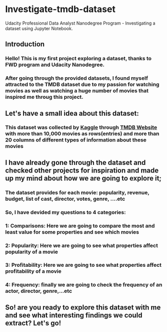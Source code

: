 # Investigate-tmdb-dataset
Udacity Professional Data Analyst Nanodegree Program - Investigating a dataset using Jupyter Notebook.
## Introduction

### Hello! This is my first project exploring a dataset, thanks to FWD program and Udacity Nanodegree.
### After going through the provided datasets, I found myself attracted to the TMDB dataset due to my passion for watching movies as well as watching a huge number of movies that inspired me throug this project.
## Let's have a small idea about this dataset:
### This dataset was collected by [Kaggle](www.kaggle.com) through [TMDB Website](www.themoviedb.org) with more than 10,000 movies as rows(entries) and more than 20 columns of different types of information about these movies
## I have already gone through the dataset and checked other projects for inspiration and made up my mind about how we are going to explore it;
### The dataset provides for each movie: popularity, revenue, budget, list of cast, director, votes, genre, ....etc
### So, I have devided my questions to 4 categories:
### 1: <b>Comparisons</b>: Here we are going to compare the most and least value for some properties and see which movies
### 2: <b>Popularity</b>: Here we are going to see what properties affect popularity of a movie
### 3: <b>Profitability</b>: Here we are going to see what properties affect profitability of a movie
### 4: <b>Frequency</b>: finally we are going to check the frequency of an actor, director, genre,...etc 

## So! are you ready to explore this dataset with me and see what interesting findings we could extract? Let's go!
